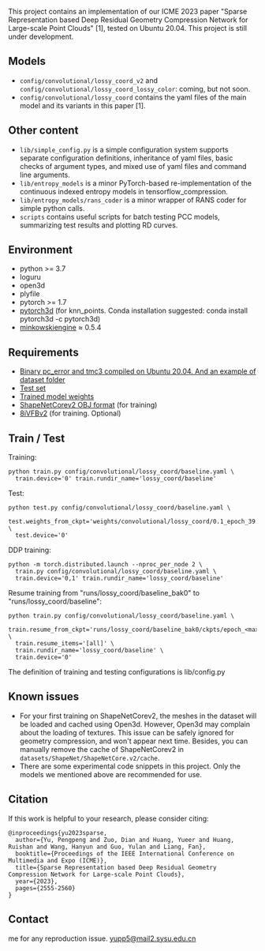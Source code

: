 This project contains an implementation of our ICME 2023 paper "Sparse Representation based Deep Residual Geometry Compression Network for Large-scale Point Clouds" [1], 
tested on Ubuntu 20.04. This project is still under development. 

## Models
- `config/convolutional/lossy_coord_v2` and `config/convolutional/lossy_coord_lossy_color`: coming, but not soon. 
- `config/convolutional/lossy_coord` contains the yaml files of the main model and its variants in this paper [1].


## Other content
- `lib/simple_config.py` is a simple configuration system supports separate configuration definitions, inheritance of yaml files, basic checks of argument types, and mixed use of yaml files and command line arguments.
- `lib/entropy_models` is a minor PyTorch-based re-implementation of the continuous indexed entropy models in tensorflow_compression.
- `lib/entropy_models/rans_coder` is a minor wrapper of RANS coder for simple python calls.
- `scripts` contains useful scripts for batch testing PCC models, summarizing test results and plotting RD curves.


## Environment
- python >= 3.7
- loguru
- open3d
- plyfile
- pytorch >= 1.7
- [pytorch3d](https://github.com/facebookresearch/pytorch3d) (for knn_points. Conda installation suggested: conda install pytorch3d -c pytorch3d)
- [minkowskiengine](https://github.com/NVIDIA/MinkowskiEngine) ≈ 0.5.4


## Requirements
- [Binary pc_error and tmc3 compiled on Ubuntu 20.04. And an example of dataset folder](https://drive.google.com/file/d/1RC62ddx_YTp0ZtwUhIXknM614sESg0ca/view?usp=sharing)
- [Test set](https://drive.google.com/file/d/1GT3L33ye70uku-HXI1pqU7diuiL3sRGo/view?usp=sharing)
- [Trained model weights](https://drive.google.com/file/d/1ivYoBtZszP8R-hO5trlulRVwZ5vO9sM9/view?usp=sharing)
- [ShapeNetCorev2 OBJ format](https://huggingface.co/datasets/ShapeNet/ShapeNetCore/tree/main) (for training)
- [8iVFBv2](https://plenodb.jpeg.org/pc/8ilabs) (for training. Optional)


## Train / Test
Training:
```shell
python train.py config/convolutional/lossy_coord/baseline.yaml \
  train.device='0' train.rundir_name='lossy_coord/baseline'
```
Test:
```shell
python test.py config/convolutional/lossy_coord/baseline.yaml \
  test.weights_from_ckpt='weights/convolutional/lossy_coord/0.1_epoch_39.pt' \
  test.device='0'
```
DDP training: 
```shell
python -m torch.distributed.launch --nproc_per_node 2 \
  train.py config/convolutional/lossy_coord/baseline.yaml \
  train.device='0,1' train.rundir_name='lossy_coord/baseline'
```
Resume training from "runs/lossy_coord/baseline_bak0" to "runs/lossy_coord/baseline":
```shell
python train.py config/convolutional/lossy_coord/baseline.yaml \
  train.resume_from_ckpt='runs/lossy_coord/baseline_bak0/ckpts/epoch_<maxindex>.pt' \
  train.resume_items='[all]' \
  train.rundir_name='lossy_coord/baseline' \
  train.device='0'
```

The definition of training and testing configurations is lib/config.py


## Known issues
- For your first training on ShapeNetCorev2, the meshes in the dataset will be loaded and cached using Open3d. However, Open3d may complain about the loading of textures. This issue can be safely ignored for geometry compression, and won't appear next time. Besides, you can manually remove the cache of ShapeNetCorev2 in `datasets/ShapeNet/ShapeNetCore.v2/cache`. 
- There are some experimental code snippets in this project. Only the models we mentioned above are recommended for use. 


## Citation
If this work is helpful to your research, please consider citing:
````
@inproceedings{yu2023sparse,
  author={Yu, Pengpeng and Zuo, Dian and Huang, Yueer and Huang, Ruishan and Wang, Hanyun and Guo, Yulan and Liang, Fan},
  booktitle={Proceedings of the IEEE International Conference on Multimedia and Expo (ICME)}, 
  title={Sparse Representation based Deep Residual Geometry Compression Network for Large-scale Point Clouds}, 
  year={2023},
  pages={2555-2560}
}
````

## Contact
me for any reproduction issue. <yupp5@mail2.sysu.edu.cn>